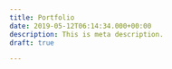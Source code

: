 ```yaml
---
title: Portfolio
date: 2019-05-12T06:14:34.000+00:00
description: This is meta description.
draft: true

---
```

